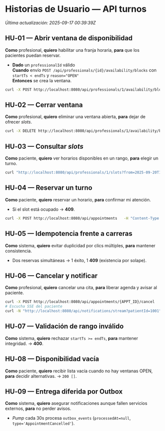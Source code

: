 # Historias de Usuario — API turnos
_Última actualización: 2025-09-17 00:39:39Z_

## HU‑01 — Abrir ventana de disponibilidad
**Como** profesional, **quiero** habilitar una franja horaria, **para** que los pacientes puedan reservar.
- **Dado** un `professionalId` válido  
  **Cuando** envío `POST /api/professionals/{id}/availability/blocks` con `startTs < endTs` y `reason="OPEN"`  
  **Entonces** se crea la ventana.
```bash
curl -X POST http://localhost:8080/api/professionals/1/availability/blocks   -H "Content-Type: application/json"   -d '{"startTs":"2025-09-20T12:00:00Z","endTs":"2025-09-20T15:00:00Z","reason":"OPEN"}'
```

## HU‑02 — Cerrar ventana
**Como** profesional, **quiero** eliminar una ventana abierta, **para** dejar de ofrecer _slots_.
```bash
curl -X DELETE http://localhost:8080/api/professionals/1/availability/blocks/{BLOCK_ID}
```

## HU‑03 — Consultar _slots_
**Como** paciente, **quiero** ver horarios disponibles en un rango, **para** elegir un turno.
```bash
curl "http://localhost:8080/api/professionals/1/slots?from=2025-09-20T12:00:00Z&to=2025-09-20T16:00:00Z&slotMinutes=30"
```

## HU‑04 — Reservar un turno
**Como** paciente, **quiero** reservar un horario, **para** confirmar mi atención.
- Si el slot está ocupado → **409**.
```bash
curl -X POST http://localhost:8080/api/appointments   -H "Content-Type: application/json"   -d '{"professionalId":1,"patientId":1001,"startTs":"2025-09-20T14:00:00Z","endTs":"2025-09-20T14:30:00Z"}'
```

## HU‑05 — Idempotencia frente a carreras
**Como** sistema, **quiero** evitar duplicidad por clics múltiples, **para** mantener consistencia.
- Dos reservas simultáneas → 1 éxito, 1 **409** (existencia por solape).

## HU‑06 — Cancelar y notificar
**Como** profesional, **quiero** cancelar una cita, **para** liberar agenda y avisar al paciente.
```bash
curl -X POST http://localhost:8080/api/appointments/{APPT_ID}/cancel   -H "Content-Type: application/json"   -d '{"reason":"indisponibilidad del profesional"}'
# Escucha SSE del paciente
curl -N "http://localhost:8080/api/notifications/stream?patientId=1001"
```

## HU‑07 — Validación de rango inválido
**Como** sistema, **quiero** rechazar `startTs >= endTs`, **para** mantener integridad. → **400**.

## HU‑08 — Disponibilidad vacía
**Como** paciente, **quiero** recibir lista vacía cuando no hay ventanas OPEN, **para** decidir alternativas. → `200 []`.

## HU‑09 — Entrega diferida por Outbox
**Como** sistema, **quiero** asegurar notificaciones aunque fallen servicios externos, **para** no perder avisos.
- _Pump_ cada 30s procesa `outbox_events` (`processedAt=null`, `type='AppointmentCancelled'`).